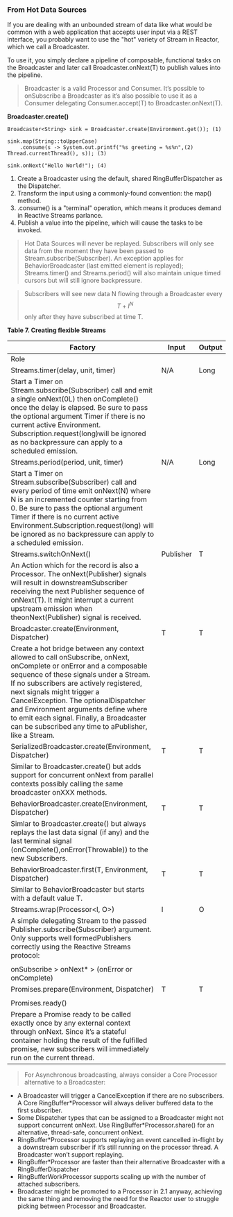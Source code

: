 
### From Hot Data Sources

If you are dealing with an unbounded stream of data like what would be common with a web application that accepts user input via a REST interface, you probably want to use the "hot" variety of Stream in Reactor, which we call a Broadcaster.

To use it, you simply declare a pipeline of composable, functional tasks on the Broadcaster and later call Broadcaster.onNext(T) to publish values into the pipeline.

> Broadcaster is a valid Processor and Consumer. It’s possible to onSubscribe a Broadcaster as it’s also possible to use it as a Consumer delegating Consumer.accept(T) to Broadcaster.onNext(T).

**Broadcaster.create()**

```
Broadcaster<String> sink = Broadcaster.create(Environment.get()); (1)

sink.map(String::toUpperCase) 
    .consume(s -> System.out.printf("%s greeting = %s%n",(2) Thread.currentThread(), s)); (3)

sink.onNext("Hello World!"); (4)
```

1. Create a Broadcaster using the default, shared RingBufferDispatcher as the Dispatcher.
1. Transform the input using a commonly-found convention: the map() method.
1. .consume() is a "terminal" operation, which means it produces demand in Reactive Streams parlance.
1. Publish a value into the pipeline, which will cause the tasks to be invoked.

> Hot Data Sources will never be replayed. Subscribers will only see data from the moment they have been passed to Stream.subscribe(Subscriber). An exception applies for BehaviorBroadcaster (last emitted element is replayed); Streams.timer() and Streams.period() will also maintain unique timed cursors but will still ignore backpressure.

> Subscribers will see new data N flowing through a Broadcaster every $$T+I^N$$ only after they have subscribed at time T.

**Table 7. Creating flexible Streams**

|Factory|Input|Output|
|-------|-----|------|
|Role|||
|Streams.timer(delay, unit, timer)|N/A|Long|
|Start a Timer on Stream.subscribe(Subscriber) call and emit a single onNext(0L) then onComplete() once the delay is elapsed. Be sure to pass the optional argument Timer if there is no current active Environment. Subscription.request(long)will be ignored as no backpressure can apply to a scheduled emission.|||
|Streams.period(period, unit, timer)|N/A|Long|
|Start a Timer on Stream.subscribe(Subscriber) call and every period of time emit onNext(N) where N is an incremented counter starting from 0. Be sure to pass the optional argument Timer if there is no current active Environment.Subscription.request(long) will be ignored as no backpressure can apply to a scheduled emission.|||
|Streams.<T>switchOnNext()|Publisher<T>|T|
|An Action which for the record is also a Processor. The onNext(Publisher<T>) signals will result in downstreamSubscriber<T> receiving the next Publisher sequence of onNext(T). It might interrupt a current upstream emission when theonNext(Publisher<T>) signal is received.|||
|Broadcaster.<T>create(Environment, Dispatcher)|T|T|
|Create a hot bridge between any context allowed to call onSubscribe, onNext, onComplete or onError and a composable sequence of these signals under a Stream. If no subscribers are actively registered, next signals might trigger a CancelException. The optionalDispatcher and Environment arguments define where to emit each signal. Finally, a Broadcaster can be subscribed any time to aPublisher, like a Stream.|||
|SerializedBroadcaster.create(Environment, Dispatcher)|T|T|
|Similar to Broadcaster.create() but adds support for concurrent onNext from parallel contexts possibly calling the same broadcaster onXXX methods.|||
|BehaviorBroadcaster.create(Environment, Dispatcher)|T|T|
|Simlar to Broadcaster.create() but always replays the last data signal (if any) and the last terminal signal (onComplete(),onError(Throwable)) to the new Subscribers.|||
|BehaviorBroadcaster.first(T, Environment, Dispatcher)|T|T|
|Similar to BehaviorBroadcaster but starts with a default value T.|||
|Streams.wrap(Processor<I, O>)|I|O|
|A simple delegating Stream to the passed Publisher.subscribe(Subscriber<O>) argument. Only supports well formedPublishers correctly using the Reactive Streams protocol:|||
||||
|onSubscribe > onNext\* > (onError or onComplete)|||
|Promises.<T>prepare(Environment, Dispatcher)|T|T|
||||
|Promises.ready()|||
|Prepare a Promise ready to be called exactly once by any external context through onNext. Since it’s a stateful container holding the result of the fulfilled promise, new subscribers will immediately run on the current thread.|||

> For Asynchronous broadcasting, always consider a Core Processor alternative to a Broadcaster:

* A Broadcaster will trigger a CancelException if there are no subscribers. A Core RingBuffer*Processor will always deliver buffered data to the first subscriber.
* Some Dispatcher types that can be assigned to a Broadcaster might not support concurrent onNext. Use RingBuffer*Processor.share() for an alternative, thread-safe, concurrent onNext.
* RingBuffer*Processor supports replaying an event cancelled in-flight by a downstream subscriber if it’s still running on the processor thread. A Broadcaster won’t support replaying.
* RingBuffer*Processor are faster than their alternative Broadcaster with a RingBufferDispatcher
* RingBufferWorkProcessor supports scaling up with the number of attached subscribers.
* Broadcaster might be promoted to a Processor in 2.1 anyway, achieving the same thing and removing the need for the Reactor user to struggle picking between Processor and Broadcaster.